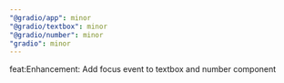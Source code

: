 ```yaml
---
"@gradio/app": minor
"@gradio/textbox": minor
"@gradio/number": minor
"gradio": minor
---
```


feat:Enhancement: Add focus event to textbox and number component
